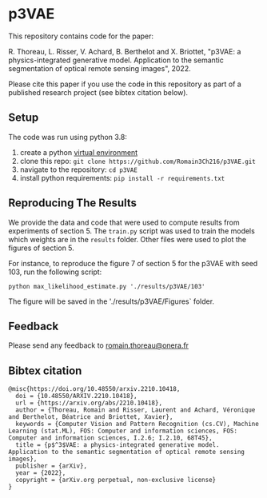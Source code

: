 # p3VAE

This repository contains code for the paper:

R. Thoreau, L. Risser, V. Achard, B. Berthelot and X. Briottet, "p3VAE: a physics-integrated generative model. Application to the semantic segmentation of optical remote sensing images", 2022.

Please cite this paper if you use the code in this repository as part of a published research project (see bibtex citation below).

## Setup

The code was run using python 3.8:

1. create a python [virtual environment](https://docs.conda.io/projects/conda/en/latest/user-guide/tasks/manage-environments.html)
2. clone this repo: ```git clone https://github.com/Romain3Ch216/p3VAE.git```
3. navigate to the repository: ```cd p3VAE```
4. install python requirements: ```pip install -r requirements.txt```

## Reproducing The Results

We provide the data and code that were used to compute results from experiments of section 5.
The `train.py` script was used to train the models which weights are in the `results` folder. 
Other files were used to plot the figures of section 5.

For instance, to reproduce the figure 7 of section 5 for the p3VAE with seed 103, run the following script:

```python max_likelihood_estimate.py './results/p3VAE/103'```

The figure will be saved in the './results/p3VAE/Figures` folder.

## Feedback

Please send any feedback to romain.thoreau@onera.fr

## Bibtex citation

```
@misc{https://doi.org/10.48550/arxiv.2210.10418,
  doi = {10.48550/ARXIV.2210.10418},
  url = {https://arxiv.org/abs/2210.10418},
  author = {Thoreau, Romain and Risser, Laurent and Achard, Véronique and Berthelot, Béatrice and Briottet, Xavier},
  keywords = {Computer Vision and Pattern Recognition (cs.CV), Machine Learning (stat.ML), FOS: Computer and information sciences, FOS: Computer and information sciences, I.2.6; I.2.10, 68T45},
  title = {p$^3$VAE: a physics-integrated generative model. Application to the semantic segmentation of optical remote sensing images},
  publisher = {arXiv},
  year = {2022},
  copyright = {arXiv.org perpetual, non-exclusive license}
}
```
